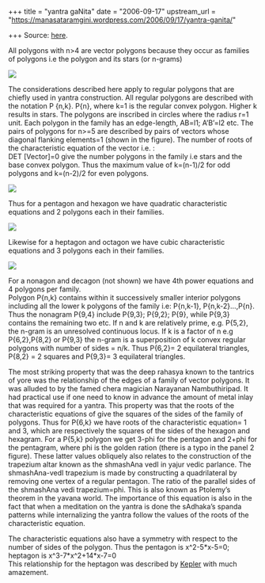 +++
title = "yantra gaNita"
date = "2006-09-17"
upstream_url = "https://manasataramgini.wordpress.com/2006/09/17/yantra-ganita/"

+++
Source: [here](https://manasataramgini.wordpress.com/2006/09/17/yantra-ganita/).

All polygons with n>4 are vector polygons because they occur as families of polygons i.e the polygon and its stars (or n-grams)

[![](https://i2.wp.com/photos1.blogger.com/blogger/2010/410/320/definitions.png)](http://photos1.blogger.com/blogger/2010/410/1600/definitions.png)

The considerations described here apply to regular polygons that are chiefly used in yantra construction. All regular polygons are described with the notation P {n,k}. P{n}, where k=1 is the regular convex polygon. Higher k results in stars. The polygons are inscribed in circles where the radius r=1 unit. Each polygon in the family has an edge-length, AB=l1; A’B’=l2 etc. The pairs of polygons for n>=5 are described by pairs of vectors whose diagonal flanking elements=1 (shown in the figure). The number of roots of the characteristic equation of the vector i.e. :  
DET \[Vector\]=0 give the number polygons in the family i.e stars and the base convex polygon. Thus the maximum value of k=(n-1)/2 for odd polygons and k=(n-2)/2 for even polygons.

[![](https://i1.wp.com/photos1.blogger.com/blogger/2010/410/320/5and6.png)](http://photos1.blogger.com/blogger/2010/410/1600/5and6.png)

Thus for a pentagon and hexagon we have quadratic characteristic equations and 2 polygons each in their families.

[![](https://i2.wp.com/photos1.blogger.com/blogger/2010/410/320/7and8.png)](http://photos1.blogger.com/blogger/2010/410/1600/7and8.png)

Likewise for a heptagon and octagon we have cubic characteristic equations and 3 polygons each in their families.

[![](https://i1.wp.com/photos1.blogger.com/blogger/2010/410/320/9.png)](http://photos1.blogger.com/blogger/2010/410/1600/9.png)

For a nonagon and decagon (not shown) we have 4th power equations and 4 polygons per family.  
Polygon P{n,k} contains within it successively smaller interior polygons including all the lower k polygons of the family i.e: P{n,k-1}, P{n,k-2}…,P{n}. Thus the nonagram P{9,4} include P{9,3}; P{9,2}; P{9}, while P{9,3} contains the remaining two etc. If n and k are relatively prime, e.g. P{5,2}, the n-gram is an unresolved continuous locus. If k is a factor of n e.g P{6,2},P{8,2} or P{9,3} the n-gram is a superposition of k convex regular polygons with number of sides = n/k. Thus P{6,2}= 2 equilateral triangles, P{8,2} = 2 squares and P{9,3}= 3 equilateral triangles.

The most striking property that was the deep rahasya known to the tantrics of yore was the relationship of the edges of a family of vector polygons. It was alluded to by the famed chera magician Narayanan Nambuthiripad. It had practical use if one need to know in advance the amount of metal inlay that was required for a yantra. This property was that the roots of the characteristic equations of give the squares of the sides of the family of polygons. Thus for P{6,k} we have roots of the characteristic equation= 1 and 3, which are respectively the squares of the sides of the hexagon and hexagram. For a P{5,k} polygon we get 3-phi for the pentagon and 2+phi for the pentagram, where phi is the golden ration (there is a typo in the panel 2 figure). These latter values obliquely also relates to the construction of the trapezium altar known as the shmashAna vedI in yajur vedic parlance. The shmashAna-vedI trapezium is made by constructing a quadrilateral by removing one vertex of a regular pentagon. The ratio of the parallel sides of the shmashAna vedi trapezium=phi. This is also known as Ptolemy’s theorem in the yavana world. The importance of this equation is also in the fact that when a meditation on the yantra is done the sAdhaka’s spanda patterns while internalizing the yantra follow the values of the roots of the characteristic equation.

The characteristic equations also have a symmetry with respect to the number of sides of the polygon. Thus the pentagon is x^2-5\*x-5=0; heptagon is x^3-7\*x^2+14\*x-7=0  
This relationship for the heptagon was described by [Kepler](http://manasataramgini.wordpress.com/2005/08/johannes-kepler.html) with much amazement.

